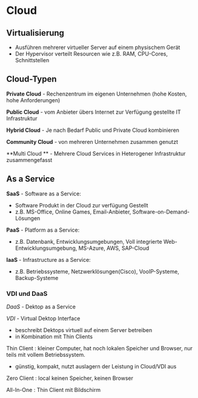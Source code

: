 # Cloud

## Virtualisierung
- Ausführen mehrerer virtueller Server auf einem physischem Gerät
- Der Hypervisor verteilt Resourcen wie z.B. RAM, CPU-Cores, Schnittstellen


## Cloud-Typen
**Private Cloud** - Rechenzentrum im eigenen Unternehmen (hohe Kosten, hohe Anforderungen)

**Public Cloud** - vom Anbieter übers Internet zur Verfügung gestellte IT Infrastruktur

**Hybrid Cloud** - Je nach Bedarf Public und Private Cloud kombinieren

**Community Cloud** - von mehreren Unternehmen zusammen genutzt

**Multi Cloud ** - Mehrere Cloud Services in Heterogener Infrastruktur zusammengefasst

## As a Service
**SaaS** - Software as a Service:
- Software Produkt in der Cloud zur verfügung Gestellt
- z.B. MS-Office, Online Games, Email-Anbieter, Software-on-Demand-Lösungen

**PaaS** - Platform as a Service:
- z.B. Datenbank, Entwicklungsumgebungen, Voll integrierte Web-Entwicklungsumgebung, MS-Azure, AWS, SAP-Cloud

**IaaS** - Infrastructure as a Service:
- z.B. Betriebssysteme, Netzwerklösungen(Cisco), VooIP-Systeme, Backup-Systeme

### VDI und DaaS
*DaaS* - Dektop as a Service

*VDI* - Virtual Dektop Interface
- beschreibt Dektops virtuell auf einem Server betreiben
- in Kombination mit Thin Clients

Thin Client : kleiner Computer, hat noch lokalen Speicher und Browser, nur teils mit vollem Betriebssystem.
- günstig, kompakt, nutzt auslagern der Leistung in Cloud/VDI aus

Zero Client : local keinen Speicher, keinen Browser

All-In-One : Thin Client mit Bildschirm
